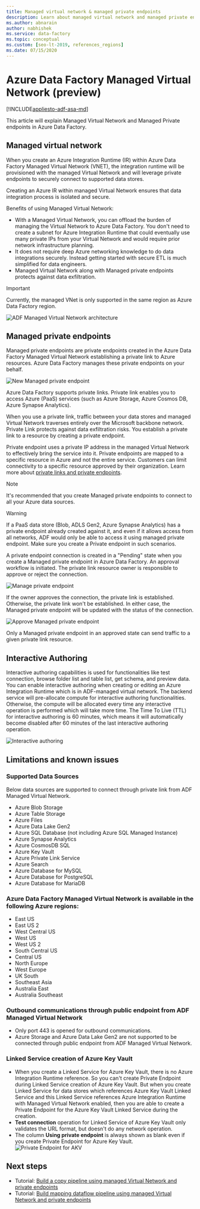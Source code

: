 ```yaml
---
title: Managed virtual network & managed private endpoints
description: Learn about managed virtual network and managed private endpoints in Azure Data Factory.
ms.author: abnarain
author: nabhishek
ms.service: data-factory
ms.topic: conceptual
ms.custom: [seo-lt-2019, references_regions]
ms.date: 07/15/2020
---
```


# Azure Data Factory Managed Virtual Network (preview)

[!INCLUDE[appliesto-adf-asa-md](includes/appliesto-adf-asa-md.md)]

This article will explain Managed Virtual Network and Managed Private endpoints in Azure Data Factory.


## Managed virtual network

When you create an Azure Integration Runtime (IR) within Azure Data Factory Managed Virtual Network (VNET), the integration runtime will be provisioned with the managed Virtual Network and will leverage private endpoints to securely connect to supported data stores. 

Creating an Azure IR within managed Virtual Network ensures that data integration process is isolated and secure. 

Benefits of using Managed Virtual Network:

- With a Managed Virtual Network, you can offload the burden of managing the Virtual Network to Azure Data Factory. You don't need to create a subnet for Azure Integration Runtime that could eventually use many private IPs from your Virtual Network and would require prior network infrastructure planning. 
- It does not require deep Azure networking knowledge to do data integrations securely. Instead getting started with secure ETL is much simplified for data engineers. 
- Managed Virtual Network along with Managed private endpoints protects against data exfiltration. 

> [!IMPORTANT]
>Currently, the managed VNet is only supported in the same region as Azure Data Factory region.
 

![ADF Managed Virtual Network architecture](./media/managed-vnet/managed-vnet-architecture-diagram.png)

## Managed private endpoints

Managed private endpoints are private endpoints created in the Azure Data Factory Managed Virtual Network establishing a private link to Azure resources. Azure Data Factory manages these private endpoints on your behalf. 

![New Managed private endpoint](./media/tutorial-copy-data-portal-private/new-managed-private-endpoint.png)

Azure Data Factory supports private links. Private link enables you to access Azure (PaaS) services (such as Azure Storage, Azure Cosmos DB, Azure Synapse Analytics).

When you use a private link, traffic between your data stores and managed Virtual Network traverses entirely over the Microsoft backbone network. Private Link protects against data exfiltration risks. You establish a private link to a resource by creating a private endpoint.

Private endpoint uses a private IP address in the managed Virtual Network to effectively bring the service into it. Private endpoints are mapped to a specific resource in Azure and not the entire service. Customers can limit connectivity to a specific resource approved by their organization. Learn more about [private links and private endpoints](../private-link/index.yml).

> [!NOTE]
> It's recommended that you create Managed private endpoints to connect to all your Azure data sources. 
 
> [!WARNING]
> If a PaaS data store (Blob, ADLS Gen2, Azure Synapse Analytics) has a private endpoint already created against it, and even if it allows access from all networks, ADF would only be able to access it using managed private endpoint. Make sure you create a Private endpoint in such scenarios. 

A private endpoint connection is created in a "Pending" state when you create a Managed private endpoint in Azure Data Factory. An approval workflow is initiated. The private link resource owner is responsible to approve or reject the connection.

![Manage private endpoint](./media/tutorial-copy-data-portal-private/manage-private-endpoint.png)

If the owner approves the connection, the private link is established. Otherwise, the private link won't be established. In either case, the Managed private endpoint will be updated with the status of the connection.

![Approve Managed private endpoint](./media/tutorial-copy-data-portal-private/approve-private-endpoint.png)

Only a Managed private endpoint in an approved state can send traffic to a given private link resource.

## Interactive Authoring
Interactive authoring capabilities is used for functionalities like test connection, browse folder list and table list, get schema, and preview data. You can enable interactive authoring when creating or editing an Azure Integration Runtime which is in ADF-managed virtual network. The backend service will pre-allocate compute for interactive authoring functionalities. Otherwise, the compute will be allocated every time any interactive operation is performed which will take more time. The Time To Live (TTL) for interactive authoring is 60 minutes, which means it will automatically become disabled after 60 minutes of the last interactive authoring operation.

![Interactive authoring](./media/managed-vnet/interactive-authoring.png)

## Limitations and known issues
### Supported Data Sources
Below data sources are supported to connect through private link from ADF Managed Virtual Network.
- Azure Blob Storage
- Azure Table Storage
- Azure Files
- Azure Data Lake Gen2
- Azure SQL Database (not including Azure SQL Managed Instance)
- Azure Synapse Analytics
- Azure CosmosDB SQL
- Azure Key Vault
- Azure Private Link Service
- Azure Search
- Azure Database for MySQL
- Azure Database for PostgreSQL
- Azure Database for MariaDB

### Azure Data Factory Managed Virtual Network is available in the following Azure regions:
- East US
- East US 2
- West Central US
- West US
- West US 2
- South Central US
- Central US
- North Europe
- West Europe
- UK South
- Southeast Asia
- Australia East
- Australia Southeast

### Outbound communications through public endpoint from ADF Managed Virtual Network
- Only port 443 is opened for outbound communications.
- Azure Storage and Azure Data Lake Gen2 are not supported to be connected through public endpoint from ADF Managed Virtual Network.

### Linked Service creation of Azure Key Vault 
- When you create a Linked Service for Azure Key Vault, there is no Azure Integration Runtime reference. So you can't create Private Endpoint during Linked Service creation of Azure Key Vault. But when you create Linked Service for data stores which references Azure Key Vault Linked Service and this Linked Service references Azure Integration Runtime with Managed Virtual Network enabled, then you are able to create a Private Endpoint for the Azure Key Vault Linked Service during the creation. 
- **Test connection** operation for Linked Service of Azure Key Vault only validates the URL format, but doesn't do any network operation.
- The column **Using private endpoint** is always shown as blank even if you create Private Endpoint for Azure Key Vault.
![Private Endpoint for AKV](./media/managed-vnet/akv-pe.png)

## Next steps

- Tutorial: [Build a copy pipeline using managed Virtual Network and private endpoints](tutorial-copy-data-portal-private.md) 
- Tutorial: [Build mapping dataflow pipeline using managed Virtual Network and private endpoints](tutorial-data-flow-private.md)